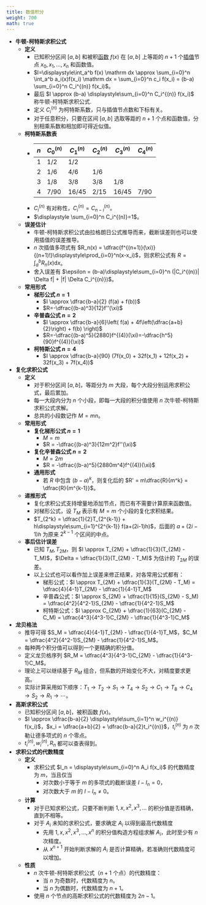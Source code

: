 ```yaml
---
title: 数值积分
weight: 700
math: true
---
```


- **牛顿-柯特斯求积公式**
    - **定义**
        - 已知积分区间 $[a,b]$ 和被积[函数](/docs/mathematics/calculus/function) $f(x)$ 在 $[a,b]$ 上等距的 $n+1$ 个[插值](/docs/computer-science/numerical-analysis/interpolation)节点 $x_0,x_1,\dots,x_n$ 和函数值。
        - $I=\displaystyle\int_a^b f(x) \mathrm dx \approx \sum_{i=0}^n \int_a^b a_i(x)f(x_i) \mathrm dx = \sum_{i=0}^n c_i f(x_i) = (b-a) \sum_{i=0}^n C_i^{(n)} f(x_i)$。
        - 最后 $I \approx (b-a) \displaystyle\sum_{i=0}^n C_i^{(n)} f(x_i)$ 称牛顿-柯特斯求积公式.
        - 定义 $C_i^{(n)}$ 为柯特斯系数，只与插值节点数和下标有关。
        - 对于任意积分，只要在区间 $[a,b]$ 选取等距的 $n+1$ 个点和函数值，分别相乘系数和相加即可得近似值。
    - **柯特斯系数表**
        - | $n$ | $C_0^{(n)}$ | $C_1^{(n)}$ | $C_2^{(n)}$ | $C_3^{(n)}$ | $C_4^{(n)}$ |
          |-|-|-|-|-|-|
          | $1$ | $1/2$ | $1/2$ | | | |
          | $2$ | $1/6$ | $4/6$ | $1/6$ | | |
          | $3$ | $1/8$ | $3/8$ | $3/8$ | $1/8$ | |
          | $4$ | $7/90$ | $16/45$ | $2/15$ | $16/45$ | $7/90$ |
        - $C_i^{(n)}$ 有对称性，$C_i^{(n)}=C_{n-i}^{(n)}$。
        - $\displaystyle \sum_{i=0}^n C_i^{(n)}=1$。
    - **误差估计**
        - 牛顿-柯特斯求积公式由拉格朗日公式推导而来，截断误差则也可以使用插值的误差推导。
        - $n$ 次插值多项式有 $R_n(x) = \dfrac{f^{(n+1)}(\xi)}{(n+1)!}\displaystyle\prod_{i=0}^n(x-x_i)$，则求积公式有 $R=\displaystyle\int_a^b R_n(x)\mathrm dx$。
        - 舍入误差有 $\epsilon = (b-a)\displaystyle\sum_{i=0}^n (|C_i^{(n)}| \Delta f| + |f| \Delta C_i^{(n)})$。
    - **常用形式**
        - **梯形公式 $n=1$**
            - $I \approx \dfrac{b-a}{2} (f(a) + f(b))$
            - $R=-\dfrac{(b-a)^3}{12}f''(\xi)$
        - **辛普森公式 $n=2$**
            - $I \approx \dfrac{b-a}{6}\left( f(a) + 4f\left(\dfrac{a+b}{2}\right) + f(b) \right)$
            - $R=-\dfrac{(b-a)^5}{2880}f^{(4)}(\xi)=-\dfrac{h^5}{90}f^{(4)}(\xi)$
        - **柯特斯公式 $n=4$**
            - $I \approx \dfrac{b-a}{90} (7f(x_0) + 32f(x_1) + 12f(x_2) + 32f(x_3) + 7f(x_4))$
- **复化求积公式**
    - **定义**
        - 对于积分区间 $[a,b]$，等距分为 $m$ 大段，每个大段分别运用求积公式，最后累加。
        - 每一大段内分为 $n$ 个小段，即每一大段的积分值使用 $n$ 次牛顿-柯特斯求积公式求解。
        - 总共的小段数记作 $M=mn$。
    - **常用形式**
        - **复化梯形公式 $n=1$**
            - $M=m$
            - $R = -\dfrac{(b-a)^3}{12m^2}f''(\xi)$
        - **复化辛普森公式 $n=2$**
            - $M=2m$
            - $R = -\dfrac{(b-a)^5}{2880m^4}f^{(4)}(\xi)$
        - **通用形式**
            - 若 $R$ 中包含 $(b-a)^k$，则复化后的 $R' = m\dfrac{R}{m^k} = \dfrac{R}{m^{k-1}}$。
    - **递推形式**
        - 复化求积公式支持增量地添加节点，而已有不需要计算原来函数值。
        - 对梯形公式，设 $T_M$ 表示有 $M=m$ 个小段的复化求积结果。
        - $T_{2^k} = \dfrac{1}{2}T_{2^{k-1}} + h\displaystyle\sum_{i=1}^{2^{k-1}} f(a+(2i-1)h)$，后面的 $a+(2i-1)h$ 为原来 $2^{k-1}$ 个区间的中点。
    - **事后估计误差**
        - 已知 $T_M,T_{2M}$，则 $I \approx T_{2M} + \dfrac{1}{3}(T_{2M} - T_M)$，$\Delta = \dfrac{1}{3}(T_{2M} - T_M)$ 为估计的 $T_{2M}$ 的误差。
        - 以上公式也可以看作加上误差来修正结果，对各常用公式都有：
            - 梯形公式：$I \approx T_{2M} + \dfrac{1}{3}(T_{2M} - T_M) = \dfrac{4}{4-1}T_{2M} - \dfrac{1}{4-1}T_M$
            - 辛普森公式：$I \approx S_{2M} + \dfrac{1}{15}(S_{2M} - S_M) = \dfrac{4^2}{4^2-1}S_{2M} - \dfrac{1}{4^2-1}S_M$
            - 柯特斯公式：$I \approx C_{2M} + \dfrac{1}{63}(C_{2M} - C_M) = \dfrac{4^3}{4^3-1}C_{2M} - \dfrac{1}{4^3-1}C_M$
- **龙贝格法**
    - 推导可得 $S_M = \dfrac{4}{4-1}T_{2M} - \dfrac{1}{4-1}T_M$，$C_M = \dfrac{4^2}{4^2-1}S_{2M} - \dfrac{1}{4^2-1}S_M$。
    - 每种两个积分值可以得到一个更精确的积分值。
    - 定义龙贝格序列 $R_M = \dfrac{4^3}{4^3-1}C_{2M} - \dfrac{1}{4^3-1}C_M$。
    - 理论上可以继续基于 $R_M$ 组合，但系数的开始变化不大，对精度要求更高。
    - 实际计算采用如下顺序：$T_1 \to T_2 \to S_1 \to T_4 \to S_2 \to C_1 \to T_8 \to C_4 \to S_2 \to R_1 \to \cdots$。
- **高斯求积公式**
    - 已知积分区间 $[a,b]$，被积函数 $f(x)$。
    - $I \approx \dfrac{b-a}{2} \displaystyle\sum_{i=1}^n w_i^{(n)} f(x_i)$，$x_i = \dfrac{a+b}{2} + \dfrac{b-a}{2}t_i^{(n)}$，$t_i^{(n)}$ 为 $n$ 次勒让德多项式的 $n$ 个零点。
    - $t_i^{(n)},w_i^{(n)},R_n$ 都可以查表得到。
- **求积公式的代数精度**
    - **定义**
        - 求积公式 $I_n = \displaystyle\sum_{i=0}^n A_i f(x_i)$ 的代数精度为 $m$，当且仅当
            - 对次数小于等于 $m$ 的多项式的截断误差 $I-I_n=0$，
            - 对次数大于 $m$ 的 $I-I_n\ne 0$。
    - **计算**
        - 对于已知求积公式，只要不断判断 $1,x,x^2,x^3,\dots$ 的积分值是否精确，直到不相等。
        - 对于 $A_i$ 未知的求积公式，要求确定 $A_i$ 以得到最高代数精度
            - 先用 $1,x,x^2,x^3,\dots,x^n$ 的积分值构造方程组求解 $A_i$，此时至少有 $n$ 次精度。
            - 从 $x^{n+1}$ 开始判断求解的 $A_i$ 是否计算精确，若准确则代数精度可以增加。
    - **性质**
        - $n$ 次牛顿-柯特斯求积公式（$n+1$ 个点）的代数精度：
            - 当 $n$ 为奇数时，代数精度为 $n$。
            - 当 $n$ 为偶数时，代数精度为 $n+1$。
        - 使用 $n$ 个节点的高斯求积公式的代数精度为 $2n-1$。
